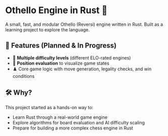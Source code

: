 # Othello Engine in Rust 🦀
A small, fast, and modular Othello (Reversi) engine written in Rust. Built as a learning project to explore the language.

## 🚀 Features (Planned & In Progress)
- 🧠 **Multiple difficulty levels** (different ELO-rated engines)
- 🧮 **Position evaluation** to visualize game states
- ♟️ Core game logic with move generation, legality checks, and win conditions

## 🛠️ Why?
This project started as a hands-on way to:
- Learn Rust through a real-world game engine
- Explore algorithms for board evaluation and AI difficulty scaling
- Prepare for building a more complex chess engine in Rust
